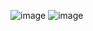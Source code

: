![image](https://github.com/user-attachments/assets/58951469-cd97-40e3-b738-979affde3e1f)
![image](https://github.com/user-attachments/assets/739c6919-af2a-4692-800f-6547358f3b87)
